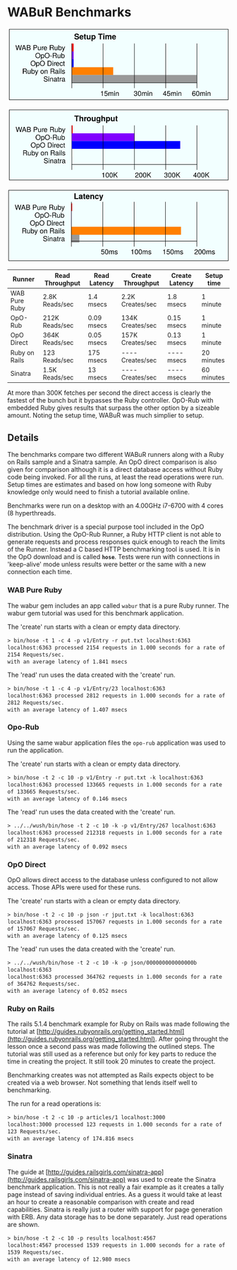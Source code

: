 # WABuR Benchmarks

![](../pages/setup.svg)

![](../pages/throughput.svg)

![](../pages/latency.svg)

| Runner        | Read Throughput | Read Latency | Create Throughput | Create Latency | Setup time |
| ------------- | --------------- | ------------ | ----------------- | -------------- | ---------- |
| WAB Pure Ruby | 2.8K Reads/sec  | 1.4 msecs    | 2.2K Creates/sec  | 1.8 msecs      |  1 minute  |
| OpO-Rub       | 212K Reads/sec  | 0.09 msecs   | 134K Creates/sec  | 0.15 msecs     |  1 minute  |
| OpO Direct    | 364K Reads/sec  | 0.05 msecs   | 157K Creates/sec  | 0.13 msecs     |  1 minute  |
| Ruby on Rails |  123 Reads/sec  | 175 msecs    | ---- Creates/sec  | ---- msecs     | 20 minutes |
| Sinatra       | 1.5K Reads/sec  |  13 msecs    | ---- Creates/sec  | ---- msecs     | 60 minutes |

At more than 300K fetches per second the direct access is clearly the fastest
of the bunch but it bypasses the Ruby controller. OpO-Rub with embedded Ruby
gives results that surpass the other option by a sizeable amount. Noting the
setup time, WABuR was much simplier to setup.

## Details

The benchmarks compare two different WABuR runners along with a Ruby on Rails
sample and a Sinatra sample. An OpO direct comparison is also given for
comparison although it is a direct database access without Ruby code being
invoked. For all the runs, at least the read operations were run. Setup times
are estimates and based on how long someone with Ruby knowledge only would
need to finish a tutorial available online.

Benchmarks were run on a desktop with an 4.00GHz i7-6700 with 4 cores (8
hyperthreads.

The benchmark driver is a special purpose tool included in the OpO
distribution. Using the OpO-Rub Runner, a Ruby HTTP client is not able to
generate requests and process responses quick enough to reach the limits of
the Runner. Instead a C based HTTP benchmarking tool is used. It is in the OpO
download and is called **`hose`**. Tests were run with connections in
'keep-alive' mode unless results were better or the same with a new connection
each time.

### WAB Pure Ruby

The wabur gem includes an app called `wabur` that is a pure Ruby runner. The
wabur gem tutorial was used for this benchmark application.

The 'create' run starts with a clean or empty data directory.
```
> bin/hose -t 1 -c 4 -p v1/Entry -r put.txt localhost:6363
localhost:6363 processed 2154 requests in 1.000 seconds for a rate of 2154 Requests/sec.
with an average latency of 1.841 msecs
```

The 'read' run uses the data created with the 'create' run.
```
> bin/hose -t 1 -c 4 -p v1/Entry/23 localhost:6363
localhost:6363 processed 2812 requests in 1.000 seconds for a rate of 2812 Requests/sec.
with an average latency of 1.407 msecs
```

### Opo-Rub

Using the same wabur application files the `opo-rub` application was used to
run the application.

The 'create' run starts with a clean or empty data directory.
```
> bin/hose -t 2 -c 10 -p v1/Entry -r put.txt -k localhost:6363
localhost:6363 processed 133665 requests in 1.000 seconds for a rate of 133665 Requests/sec.
with an average latency of 0.146 msecs
```

The 'read' run uses the data created with the 'create' run.
```
> ../../wush/bin/hose -t 2 -c 10 -k -p v1/Entry/267 localhost:6363
localhost:6363 processed 212318 requests in 1.000 seconds for a rate of 212318 Requests/sec.
with an average latency of 0.092 msecs

```

### OpO Direct

OpO allows direct access to the database unless configured to not allow
access. Those APIs were used for these runs.

The 'create' run starts with a clean or empty data directory.
```
> bin/hose -t 2 -c 10 -p json -r jput.txt -k localhost:6363
localhost:6363 processed 157067 requests in 1.000 seconds for a rate of 157067 Requests/sec.
with an average latency of 0.125 msecs
```

The 'read' run uses the data created with the 'create' run.
```
> ../../wush/bin/hose -t 2 -c 10 -k -p json/000000000000000b localhost:6363
localhost:6363 processed 364762 requests in 1.000 seconds for a rate of 364762 Requests/sec.
with an average latency of 0.052 msecs
```

### Ruby on Rails

The rails 5.1.4 benchmark example for Ruby on Rails was made following the
tutorial at
[http://guides.rubyonrails.org/getting_started.html](http://guides.rubyonrails.org/getting_started.html). After
going throught the lesson once a second pass was made following the outlined
steps. The tutorial was still used as a reference but only for key parts to
reduce the time in creating the project. It still took 20 minutes to create
the project.

Benchmarking creates was not attempted as Rails expects object to be created
via a web browser. Not something that lends itself well to benchmarking.

The run for a read operations is:

```
> bin/hose -t 2 -c 10 -p articles/1 localhost:3000
localhost:3000 processed 123 requests in 1.000 seconds for a rate of 123 Requests/sec.
with an average latency of 174.816 msecs
```

### Sinatra

The guide at
[http://guides.railsgirls.com/sinatra-app](http://guides.railsgirls.com/sinatra-app)
was used to create the Sinatra benchmark application. This is not really a
fair example as it creates a tally page instead of saving individual
entries. As a guess it would take at least an hour to create a reasonable
comparison with create and read capabilities. Sinatra is really just a router
with support for page generation with ERB. Any data storage has to be done
separately. Just read operations are shown.

```
> bin/hose -t 2 -c 10 -p results localhost:4567
localhost:4567 processed 1539 requests in 1.000 seconds for a rate of 1539 Requests/sec.
with an average latency of 12.980 msecs
```
